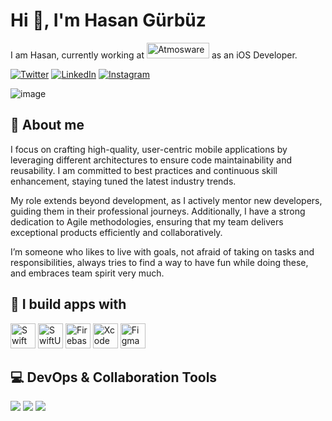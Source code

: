 # Hi 👋, I'm Hasan Gürbüz

I am Hasan, currently working at <a href="https://www.atmosware.com.tr"><img src="https://www.atmosware.com.tr/images/corp-logos/atmosware_logo.png" alt="Atmosware" width="100" height="25"></a> as an iOS Developer.

[![Twitter](https://img.shields.io/badge/-000000?style=for-the-badge&logo=x&logoColor=white)](https://x.com/iOSDevHasan)
[![LinkedIn](https://img.shields.io/badge/LinkedIn-0A66C2?style=for-the-badge&logo=linkedin&logoColor=white)](https://www.linkedin.com/in/hasan-berat-g%C3%BCrb%C3%BCz-95b41b200)
[![Instagram](https://img.shields.io/badge/Instagram-E4405F?style=for-the-badge&logo=instagram&logoColor=white)](https://www.instagram.com/iosdevhasan/?utm_source=qr)

![image](https://github.com/user-attachments/assets/773ae444-0909-4818-a088-6025e031cc1b)

## 📌 About me
I focus on crafting high-quality, user-centric mobile applications by leveraging different architectures to ensure code maintainability and reusability. I am committed to best practices and continuous skill enhancement, staying tuned the latest industry trends. 

My role extends beyond development, as I actively mentor new developers, guiding them in their professional journeys. Additionally, I have a strong dedication to Agile methodologies, ensuring that my team delivers exceptional products efficiently and collaboratively.

I’m someone who likes to live with goals, not afraid of taking on tasks and responsibilities, always tries to find a way to have fun while doing these, and embraces team spirit very much.

## 🚀 I build apps with  
<p align="left">
  <img src="https://developer.apple.com/assets/elements/icons/swift/swift-96x96_2x.png" alt="Swift" width="40" height="40" />
  <img src="https://developer.apple.com/assets/elements/icons/swiftui/swiftui-96x96_2x.png" alt="SwiftUI" width="40" height="40" />
  <img src="https://firebase.google.com/static/downloads/brand-guidelines/PNG/logo-logomark.png" alt="Firebase" width="40" height="40" />
  <img src="https://developer.apple.com/assets/elements/icons/xcode/xcode-96x96_2x.png" alt="Xcode" width="40" height="40" />
  <img src="https://upload.wikimedia.org/wikipedia/commons/3/33/Figma-logo.svg" alt="Figma" width="40" height="40" />
</p>

## 💻 DevOps & Collaboration Tools
<p align="left">
  <img src="https://img.shields.io/badge/Bitbucket-0052CC?style=for-the-badge&logo=bitbucket&logoColor=white" />
  <img src="https://img.shields.io/badge/Jira-0052CC?style=for-the-badge&logo=jira&logoColor=white" />
  <img src="https://img.shields.io/badge/Sourcetree-0052CC?style=for-the-badge&logo=sourcetree&logoColor=white" />
</p>
